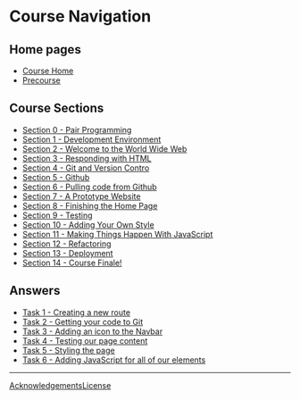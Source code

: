 Course Navigation
=================

Home pages
---------
 - [Course Home](./README.md)
 - [Precourse](./precourse.md)

Course Sections
---------------

 - [Section 0 - Pair Programming](./courseSections/section0.md)
 - [Section 1 - Development Environment](./courseSections/section1.md)
 - [Section 2 - Welcome to the World Wide Web](./courseSections/section2.md)
 - [Section 3 - Responding with HTML](./courseSections/section3.md)
 - [Section 4 - Git and Version Contro](./courseSections/section4.md)
 - [Section 5 - Github](./courseSections/section5.md)
 - [Section 6 - Pulling code from Github](./courseSections/section6.md)
 - [Section 7 - A Prototype Website](./courseSections/section7.md)
 - [Section 8 - Finishing the Home Page](./courseSections/section8.md)
 - [Section 9 - Testing](./courseSections/section9.md)
 - [Section 10 - Adding Your Own Style](./courseSections/section10.md)
 - [Section 11 - Making Things Happen With JavaScript](./courseSections/section11.md)
 - [Section 12 - Refactoring](./courseSections/section12.md)
 - [Section 13 - Deployment](./courseSections/section13.md)
 - [Section 14 - Course Finale!](./courseSections/section14.md)

Answers
-------

 - [Task 1 - Creating a new route](./tasks/task1.md)
 - [Task 2 - Getting your code to Git](./tasks/task2.md)
 - [Task 3 - Adding an icon to the Navbar](./tasks/task3.md)
 - [Task 4 - Testing our page content](./tasks/task4.md)
 - [Task 5 - Styling the page](./tasks/task5.md)
 - [Task 6 - Adding JavaScript for all of our elements](./tasks/task6.md)

 ---------

<span style="text-align: left">[Acknowledgements](./acknowledgements.md)</span><span style="text-align: right">[License](./LICENSE)</span>
